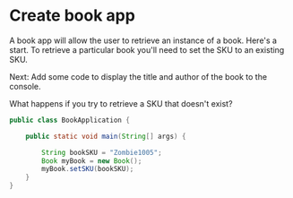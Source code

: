 # Create book app

A book app will allow the user to retrieve an instance of a book. Here's a start. To retrieve a particular book you'll need to set the SKU to an existing SKU.

Next: Add some code to display the title and author of the book to the console.

What happens if you try to retrieve a SKU that doesn't exist?

```java
public class BookApplication {

    public static void main(String[] args) {

        String bookSKU = "Zombie1005";
        Book myBook = new Book();
        myBook.setSKU(bookSKU);
    }
}
```

